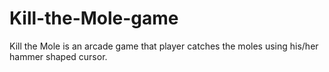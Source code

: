 # Kill-the-Mole-game
Kill the Mole is an arcade game that player catches the moles using his/her hammer shaped cursor.
